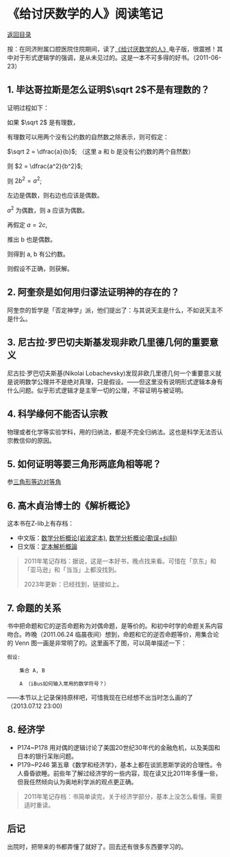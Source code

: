 # 《给讨厌数学的人》阅读笔记

[返回目录](index.md)

按：在同济附属口腔医院住院期间，读了[《给讨厌数学的人》](https://book.douban.com/subject/1118984/)电子版，很震撼！其中对于形式逻辑学的强调，是从未见过的。这是一本不可多得的好书。（2011-06-23）

## 1. 毕达哥拉斯是怎么证明$\sqrt 2$不是有理数的？

证明过程如下：

如果 $\sqrt 2$ 是有理数，

有理数可以用两个没有公约数的自然数之除表示，则可假定：

$\sqrt 2 = \dfrac{a}{b}$; （这里 a 和 b 是没有公约数的两个自然数）

则 $2 = \dfrac{a^2}{b^2}$;

则 $2b^2 = a^2$;

左边是偶数，则右边也应该是偶数。

$a^2$ 为偶数，则 a 应该为偶数。

再假定 $a = 2c$,

推出 b 也是偶数。

则得到 a, b 有公约数。

则假设不正确，则获解。

## 2. 阿奎奈是如何用归谬法证明神的存在的？

阿奎奈的哲学是「否定神学」派，他们提出了：与其说天主是什么，不如说天主不是什么。

## 3. 尼古拉·罗巴切夫斯基发现非欧几里德几何的重要意义

尼古拉·罗巴切夫斯基(Nikolai Lobachevsky)发现非欧几里德几何一个重要意义就是说明数学公理并不是绝对真理，只是假设。——但这里没有说明形式逻辑本身有什么问题。似乎形式逻辑才是主宰一切的公理，不容证明与被证明。

## 4. 科学缘何不能否认宗教

物理或者化学等实验学科，用的归纳法，都是不完全归纳法。这也是科学无法否认宗教信仰的原因。

## 5. 如何证明等要三角形两底角相等呢？

参[三角形等边对等角](same_length_same_angle.md)

## 6. 高木貞治博士的《解析概论》

这本书在Z-lib上有存档：

* 中文版：[数学分析概论(岩波定本)](https://zlibrary-africa.se/book/22387711/93c69a), [数学分析概论(勘误+纠斜)](https://zlibrary-africa.se/book/23247515/e79687)
* 日文版：[定本解析概論](https://zlibrary-africa.se/book/21872456/256516)

> 2011年笔记存档：据说，这是一本好书，晚点找来看。可惜在「京东」和「亚马逊」和「当当」上都没找到。
>
> 2023年更新：已经找到，链接如上。

## 7. 命题的关系

书中把命题和它的逆否命题称为对偶命题，是等价的。和初中时学的命题关系内容吻合。昨晚（2011.06.24 临晨夜间）想到，命题和它的逆否命题等价，用集合论的 Venn 图一画是非常明了的。这里画不了图，可以简单描述一下：

    假设:

        集合 A, B

        A （iBus如何输入常用的数学符号？）

——本节以上记录保持原样吧，可惜我现在已经想不出当时怎么画的了（2013.07.12 23:00)

## 8. 经济学

* P174~P178 用对偶的逻辑讨论了美国20世纪30年代的金融危机，以及美国和日本的银行呆账问题。
* P179~P246 第五章《数学和经济学》，基本上都在谈凯恩斯学说的合理性。令人昏昏欲睡。前些年了解过经济学的一些内容，现在读又比2011年多懂一些，但我任然倾向认为奥地利学派的观点更正确。

> 2011年笔记存档：书简单读完，关于经济学部分，基本上没怎么看懂。需要适时重读。

## 后记

出院时，把带来的书都弄懂了就好了。回去还有很多东西要学习的。

<script>
MathJax = {
  tex: {
    inlineMath: [['$', '$'], ['\\(', '\\)']]
  }
};
</script>
<script id="MathJax-script" async
  src="https://cdn.jsdelivr.net/npm/mathjax@3/es5/tex-chtml.js">
</script>
